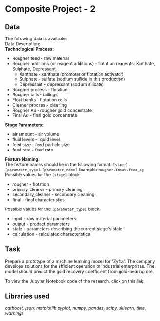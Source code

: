 # Composite Project - 2
## Data
The following data is available:<br>
Data Description:<br>
<b>Technological Process:</b>
- Rougher feed - raw material
- Rougher additions (or reagent additions) - flotation reagents: Xanthate, Sulphate, Depressant
    - Xanthate - xanthate (promoter or flotation activator)
    - Sulphate - sulfate (sodium sulfide in this production)
    - Depressant - depressant (sodium silicate)
- Rougher process - flotation
- Rougher tails - tailings
- Float banks - flotation cells
- Cleaner process - cleaning
- Rougher Au - rougher gold concentrate
- Final Au - final gold concentrate

<b>Stage Parameters:</b>
- air amount - air volume
- fluid levels - liquid level
- feed size - feed particle size
- feed rate - feed rate

<b>Feature Naming:</b></br>
The feature names should be in the following format:
`[stage].[parameter_type].[parameter_name]`
Example: `rougher.input.feed_ag`
Possible values for the `[stage]` block:
- rougher - flotation
- primary_cleaner - primary cleaning
- secondary_cleaner - secondary cleaning
- final - final characteristics</br>

Possible values for the `[parameter_type]` block:
- input - raw material parameters
- output - product parameters
- state - parameters describing the current stage's state
- calculation - calculated characteristics

## Task
Prepare a prototype of a machine learning model for 'Zyfra'. The company develops solutions for the efficient operation of industrial enterprises. The model should predict the gold recovery coefficient from gold-bearing ore.

<a href="https://github.com/DimaDoesCode/Yandex_Practicum-Composite_Project-2/blob/master/composite_project-2/Composite_Project-2_fin.ipynb">To view the Jupyter Notebook code of the research, click on this link.</a>

## Libraries used
<i>catboost, json, matplotlib.pyplot, numpy, pandas, scipy, sklearn, time, warnings</i>